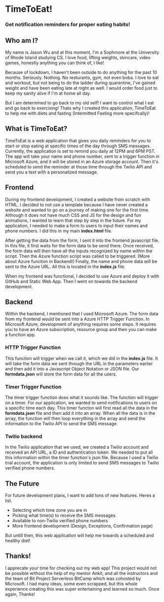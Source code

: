 # TimeToEat!
###  Get notification reminders for proper eating habits!

## Who am I?
My name is Jason Wu and at this moment, I'm a Sophmore at the University of Rhode Island studying CS. I love food, lifting weights, skincare, video games, honestly anything you can think of, I like!

Because of lockdown, I haven't been outside to do anything for the past 10 months. Seriously. Nothing. No resturants, gym, not even boba. I love to eat and workout, but not being to do the ladder during quarentine, I've gained weight and have been eating late at night as well. I would order food just to keep my sanity alive if I'm at home all day. 

But I am determined to go back to my old self! I want to control what I eat and go back to exercising!
Thats why I created this application, TimeToEat to help me with diets and fasting (Intermitted Fasting more specifcally)!

## What is TimeToEat?
TimeToEat is a web application that gives you daily reminders for you to start or stop eating at specific times of the day through SMS messages. Currently, the application is set to remind you daily at 12PM and 6PM PST.
The app will take your name and phone number, sent to a trigger function in Microsoft Azure, and it will be stored in an Azure storage account. Then it's scheduled to send the reminder at those time through the Twilio API and send you a text with a personalized message.

## Frontend 
During my frontend development, I created a website from scratch with HTML. I decided to not use a template because I have never created a website and wanted to go on a journey of making one for the first time. Although it does not have much CSS and JS for the design and fun animations, I wanted to learn that step by step in the future. For my application, I needed to make a form to users to input their names and phone numbers. I did this in my main **index.html** file.

After getting the data from the form, I sent it into the frontend javascript file. In this file, it first waits for the form data to be send there. Once received, the form data will then have all the inputs recognized by name within the script. Then the Azure function script was called to be triggered. (More about Azure function in Backend!)
Finally, the name and phone data will be sent to the Azure URL. All this is located in the **index.js** file.

When my frontend was functional, I decided to use Azure and deploy it with GitHub and Static Web App. Then I went on towards the backend development.
## Backend
Within the backend, I mentioned that I used Microsoft Azure. The form data from my frontend would be sent into a Azure HTTP Trigger Function. In Microsoft Azure, development of anything requires some steps. It requires you to have an Azure subscription, resource group and then you can make a function app. 

### HTTP Trigger Function
This function will trigger when we call it, which we did in the **index.js** file. It will take the form data we sent through the URL in the parameters earlier and then add it into a Javascript Object Notation or JSON file.  Our **formdata.json** will store the form data for all the users.


### Timer Trigger Function
The timer trigger function does what it sounds like. The function will trigger on a timer. For our application, we wanted to send notifications to users on a specific time each day. This timer functon will first read all the data in the **formdata.json** file and then add it into an array. When all the data is in the array, the function will then loop everything in the array and send the information to the Twilio API to send the SMS message.


### Twilio backend
In the Twilio application that we used, we created a Twilio account and received an API URL, a ID and authentication token. We needed to put all this information within the timer function's json file. Because I used a Twilio trial account, the application is only limited to send SMS messages to Twilio verified phone numbers. 

## The Future
For future development plans, I want to add tons of new features. Heres a list.
 - Selecting which time zone you are in
 - Picking what time(s) to receive the SMS messages
 - Available to non-Twilio verified phone numbers
 - More frontend development (Design, Exceptions, Confirmation page)

But untill then, this web application will help me towards a scheduled and healthy diet!

## Thanks!
I apprecate your time for checking out my web app! This project would not be possible without the help of my mentor Ankit, and all the instructors and the team of Bit Project Serverless BitCamp which was cohosted by Microsoft. I had many ideas, some even scrapped, but this whole experience creating this was super entertaining and learned so much. Once again, Thanks!
